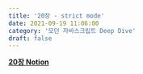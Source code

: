 ```yaml
---
title: '20장 - strict mode'
date: 2021-09-19 11:06:00
category: '모던 자바스크립트 Deep Dive'
draft: false
---
```


**[20장 Notion](https://snowy-ink-04b.notion.site/20-strict-mode-b38dc5e58d7442eca5b5b8a8703a7b7a)**
